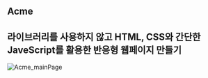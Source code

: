 ## A c m e
## 라이브러리를 사용하지 않고 HTML, CSS와 간단한 JaveScript를 활용한 반응형 웹페이지 만들기 

![Acme_mainPage](https://github.com/emfkdlvnem/Acme/assets/119483466/bb868e75-978b-469b-bbda-7a7b13b83d81)
